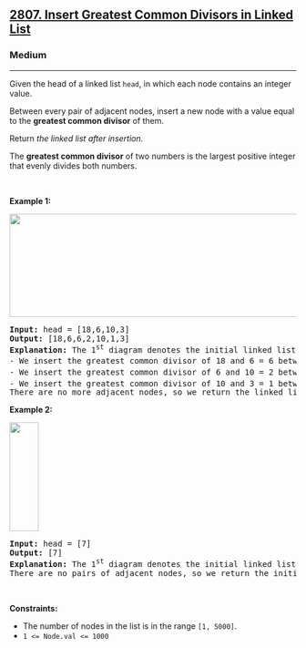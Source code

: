 <h2><a href="https://leetcode.com/problems/insert-greatest-common-divisors-in-linked-list/">2807. Insert Greatest Common Divisors in Linked List</a></h2><h3>Medium</h3><hr><div><p class="extension-adhd-reader-p"><span class="extension-adhd-reader-wrapper"><span class="extension-adhd-reader-container"><span class="extension-adhd-reader-boldify">G</span>iven</span> <span class="extension-adhd-reader-container"><span class="extension-adhd-reader-boldify">t</span>he</span> <span class="extension-adhd-reader-container"><span class="extension-adhd-reader-boldify">h</span>ead</span> of a <span class="extension-adhd-reader-container"><span class="extension-adhd-reader-boldify">li</span>nked</span> <span class="extension-adhd-reader-container"><span class="extension-adhd-reader-boldify">l</span>ist</span> </span><code><span class="extension-adhd-reader-wrapper"><span class="extension-adhd-reader-container"><span class="extension-adhd-reader-boldify">h</span>ead</span></span></code><span class="extension-adhd-reader-wrapper">, in <span class="extension-adhd-reader-container"><span class="extension-adhd-reader-boldify">w</span>hich</span> <span class="extension-adhd-reader-container"><span class="extension-adhd-reader-boldify">e</span>ach</span> <span class="extension-adhd-reader-container"><span class="extension-adhd-reader-boldify">n</span>ode</span> <span class="extension-adhd-reader-container"><span class="extension-adhd-reader-boldify">co</span>ntains</span> an <span class="extension-adhd-reader-container"><span class="extension-adhd-reader-boldify">in</span>teger</span> <span class="extension-adhd-reader-container"><span class="extension-adhd-reader-boldify">va</span>lue.</span></span></p>

<p class="extension-adhd-reader-p"><span class="extension-adhd-reader-wrapper"><span class="extension-adhd-reader-container"><span class="extension-adhd-reader-boldify">Be</span>tween</span> <span class="extension-adhd-reader-container"><span class="extension-adhd-reader-boldify">e</span>very</span> <span class="extension-adhd-reader-container"><span class="extension-adhd-reader-boldify">p</span>air</span> of <span class="extension-adhd-reader-container"><span class="extension-adhd-reader-boldify">ad</span>jacent</span> <span class="extension-adhd-reader-container"><span class="extension-adhd-reader-boldify">no</span>des,</span> <span class="extension-adhd-reader-container"><span class="extension-adhd-reader-boldify">in</span>sert</span> a <span class="extension-adhd-reader-container"><span class="extension-adhd-reader-boldify">n</span>ew</span> <span class="extension-adhd-reader-container"><span class="extension-adhd-reader-boldify">n</span>ode</span> <span class="extension-adhd-reader-container"><span class="extension-adhd-reader-boldify">w</span>ith</span> a <span class="extension-adhd-reader-container"><span class="extension-adhd-reader-boldify">v</span>alue</span> <span class="extension-adhd-reader-container"><span class="extension-adhd-reader-boldify">e</span>qual</span> to <span class="extension-adhd-reader-container"><span class="extension-adhd-reader-boldify">t</span>he</span> </span><strong><span class="extension-adhd-reader-wrapper"><span class="extension-adhd-reader-container"><span class="extension-adhd-reader-boldify">gr</span>eatest</span> <span class="extension-adhd-reader-container"><span class="extension-adhd-reader-boldify">co</span>mmon</span> <span class="extension-adhd-reader-container"><span class="extension-adhd-reader-boldify">di</span>visor</span></span></strong><span class="extension-adhd-reader-wrapper"> of <span class="extension-adhd-reader-container"><span class="extension-adhd-reader-boldify">t</span>hem.</span></span></p>

<p class="extension-adhd-reader-p"><span class="extension-adhd-reader-wrapper"><span class="extension-adhd-reader-container"><span class="extension-adhd-reader-boldify">Re</span>turn</span> </span><em><span class="extension-adhd-reader-wrapper"><span class="extension-adhd-reader-container"><span class="extension-adhd-reader-boldify">t</span>he</span> <span class="extension-adhd-reader-container"><span class="extension-adhd-reader-boldify">li</span>nked</span> <span class="extension-adhd-reader-container"><span class="extension-adhd-reader-boldify">l</span>ist</span> <span class="extension-adhd-reader-container"><span class="extension-adhd-reader-boldify">a</span>fter</span> <span class="extension-adhd-reader-container"><span class="extension-adhd-reader-boldify">ins</span>ertion</span></span></em>.</p>

<p class="extension-adhd-reader-p"><span class="extension-adhd-reader-wrapper"><span class="extension-adhd-reader-container"><span class="extension-adhd-reader-boldify">T</span>he</span> </span><strong><span class="extension-adhd-reader-wrapper"><span class="extension-adhd-reader-container"><span class="extension-adhd-reader-boldify">gr</span>eatest</span> <span class="extension-adhd-reader-container"><span class="extension-adhd-reader-boldify">co</span>mmon</span> <span class="extension-adhd-reader-container"><span class="extension-adhd-reader-boldify">di</span>visor</span></span></strong><span class="extension-adhd-reader-wrapper"> of <span class="extension-adhd-reader-container"><span class="extension-adhd-reader-boldify">t</span>wo</span> <span class="extension-adhd-reader-container"><span class="extension-adhd-reader-boldify">nu</span>mbers</span> is <span class="extension-adhd-reader-container"><span class="extension-adhd-reader-boldify">t</span>he</span> <span class="extension-adhd-reader-container"><span class="extension-adhd-reader-boldify">la</span>rgest</span> <span class="extension-adhd-reader-container"><span class="extension-adhd-reader-boldify">po</span>sitive</span> <span class="extension-adhd-reader-container"><span class="extension-adhd-reader-boldify">in</span>teger</span> <span class="extension-adhd-reader-container"><span class="extension-adhd-reader-boldify">t</span>hat</span> <span class="extension-adhd-reader-container"><span class="extension-adhd-reader-boldify">ev</span>enly</span> <span class="extension-adhd-reader-container"><span class="extension-adhd-reader-boldify">di</span>vides</span> <span class="extension-adhd-reader-container"><span class="extension-adhd-reader-boldify">b</span>oth</span> <span class="extension-adhd-reader-container"><span class="extension-adhd-reader-boldify">nu</span>mbers.</span></span></p>

<p class="extension-adhd-reader-p">&nbsp;</p>
<p class="extension-adhd-reader-p"><strong class="example"><span class="extension-adhd-reader-wrapper"><span class="extension-adhd-reader-container"><span class="extension-adhd-reader-boldify">Ex</span>ample</span> 1:</span></strong></p>
<img alt="" src="https://assets.leetcode.com/uploads/2023/07/18/ex1_copy.png" style="width: 641px; height: 181px;">
<pre><strong>Input:</strong> head = [18,6,10,3]
<strong>Output:</strong> [18,6,6,2,10,1,3]
<strong>Explanation:</strong> The 1<sup>st</sup> diagram denotes the initial linked list and the 2<sup>nd</sup> diagram denotes the linked list after inserting the new nodes (nodes in blue are the inserted nodes).
- We insert the greatest common divisor of 18 and 6 = 6 between the 1<sup>st</sup> and the 2<sup>nd</sup> nodes.
- We insert the greatest common divisor of 6 and 10 = 2 between the 2<sup>nd</sup> and the 3<sup>rd</sup> nodes.
- We insert the greatest common divisor of 10 and 3 = 1 between the 3<sup>rd</sup> and the 4<sup>th</sup> nodes.
There are no more adjacent nodes, so we return the linked list.
</pre>

<p class="extension-adhd-reader-p"><strong class="example"><span class="extension-adhd-reader-wrapper"><span class="extension-adhd-reader-container"><span class="extension-adhd-reader-boldify">Ex</span>ample</span> 2:</span></strong></p>
<img alt="" src="https://assets.leetcode.com/uploads/2023/07/18/ex2_copy1.png" style="width: 51px; height: 191px;">
<pre><strong>Input:</strong> head = [7]
<strong>Output:</strong> [7]
<strong>Explanation:</strong> The 1<sup>st</sup> diagram denotes the initial linked list and the 2<sup>nd</sup> diagram denotes the linked list after inserting the new nodes.
There are no pairs of adjacent nodes, so we return the initial linked list.
</pre>

<p class="extension-adhd-reader-p">&nbsp;</p>
<p class="extension-adhd-reader-p"><strong><span class="extension-adhd-reader-wrapper"><span class="extension-adhd-reader-container"><span class="extension-adhd-reader-boldify">Cons</span>traints:</span></span></strong></p>

<ul>
	<li>The number of nodes in the list is in the range <code>[1, 5000]</code>.</li>
	<li><code>1 &lt;= Node.val &lt;= 1000</code></li>
</ul>
</div>
